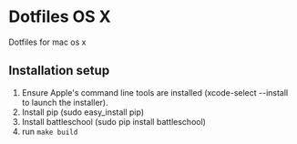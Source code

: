 # Dotfiles OS X

Dotfiles for mac os x

## Installation setup

1. Ensure Apple's command line tools are installed (xcode-select --install to launch the installer).
1. Install pip (sudo easy_install pip)
1. Install battleschool (sudo pip install battleschool)
1. run `make build`
